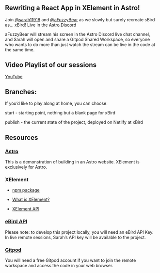## Rewriting a React App in XElement in Astro!

Join [@sarah11918](https://twitter.com/sarah11918) and [@aFuzzyBear](https://twitter.com/aFuzzyBear2) as we slowly but surely recreate sBird as… xBird! Live in the [Astro Discord](https://astro.build/chat)

aFuzzyBear will stream his screen in the Astro Discord live chat channel, and Sarah will open and share a Gitpod Shared Workspace, so everyone who wants to do more than just watch the stream can be live in the code at the same time. 

## Video Playlist of our sessions 

[YouTube](https://studio.youtube.com/channel/UCZnYKlZ65cMMu2E2kvw-L7Q/playlists)

## Branches:

If you’d like to play along at home, you can choose:

start - starting point, nothing but a blank page for xBird

publish - the current state of the project, deployed on Netlify at xBird

## Resources

### [Astro](https://astro.build)

This is a demonstration of building in an Astro website. XElement is exclusively for Astro.

### XElement

- [npm package](https://www.npmjs.com/package/astro-xelement)

- [What is XElement?](https://xelement-docs.vercel.app/docs/induction/overview#xelement)

- [XElement API](https://xelement-docs.vercel.app/docs/api/overview#xelement-api)

### [eBird API](https://documenter.getpostman.com/view/664302/S1ENwy59?version=latest)

Please note: to develop this project locally, you will need an eBird API Key. In live remote sessions, Sarah’s API key will be available to the project.

### [Gitpod](https://gitpod.io)

You will need a free Gitpod account if you want to join the remote workspace and access the code in your web browser.
